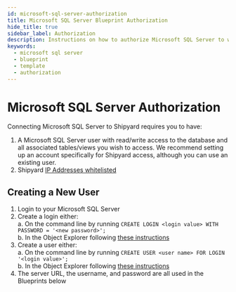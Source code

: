 ```yaml
---
id: microsoft-sql-server-authorization
title: Microsoft SQL Server Blueprint Authorization
hide_title: true
sidebar_label: Authorization
description: Instructions on how to authorize Microsoft SQL Server to work with Shipyard's low-code Microsoft SQL Server templates.
keywords:
  - microsoft sql server
  - blueprint
  - template
  - authorization
---
```


# Microsoft SQL Server Authorization

Connecting Microsoft SQL Server to Shipyard requires you to have:
1. A Microsoft SQL Server user with read/write access to the database and all associated tables/views you wish to access. We recommend setting up an account specifically for Shipyard access, although you can use an existing user.
2. Shipyard [IP Addresses whitelisted](../../faqs.md#how-can-shipyard-access-my-secure-database)

## Creating a New User

1. Login to your Microsoft SQL Server    
2. Create a login either:  
	a. On the command line by running `CREATE LOGIN <login value> WITH PASSWORD = '<new password>';`  
	b. In the Object Explorer following [these instructions](https://docs.microsoft.com/en-us/sql/relational-databases/security/authentication-access/create-a-login?view=sql-server-ver15)  
3. Create a user either:  
	a. On the command line by running `CREATE USER <user name> FOR LOGIN '<login value>';`  
	b. In the Object Explorer following [these instructions](https://docs.microsoft.com/en-us/sql/relational-databases/security/authentication-access/create-a-database-user?view=sql-server-ver15)  
3. The server URL, the username, and password are all used in the Blueprints below  